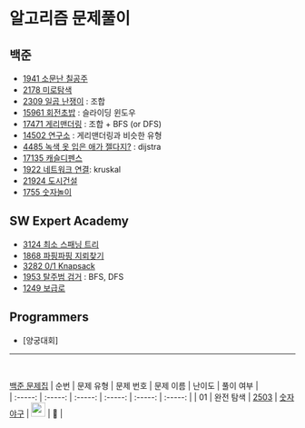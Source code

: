 # 알고리즘 문제풀이

## 백준
+ [1941 소문난 칠공주](https://www.acmicpc.net/problem/1941)
+ [2178 미로탐색](https://www.acmicpc.net/problem/2178)
+ [2309 일곱 난쟁이](https://www.acmicpc.net/problem/2309) : 조합 
+ [15961 회전초밥](https://www.acmicpc.net/problem/15961) : 슬라이딩 윈도우
+ [17471 게리맨더링](https://www.acmicpc.net/problem/17471) : 조합 + BFS (or DFS)
+ [14502 연구소](https://www.acmicpc.net/problem/14502) : 게리맨더링과 비슷한 유형
+ [4485 녹색 옷 입은 애가 젤다지?](https://www.acmicpc.net/problem/4485) : dijstra
+ [17135 캐슬디펜스](https://www.acmicpc.net/problem/17135)
+ [1922 네트워크 연결](https://www.acmicpc.net/problem/1922): kruskal
+ [21924 도시건설](https://www.acmicpc.net/problem/21924)
+ [1755 숫자놀이](https://www.acmicpc.net/problem/1755)

## SW Expert Academy
+ [3124 최소 스패닝 트리](https://swexpertacademy.com/main/code/problem/problemDetail.do?contestProbId=AV_mSnmKUckDFAWb)
+ [1868 파핑파핑 지뢰찾기](https://swexpertacademy.com/main/code/problem/problemSolver.do?contestProbId=AV5LwsHaD1MDFAXc)
+ [3282 0/1 Knapsack](https://swexpertacademy.com/main/code/problem/problemDetail.do?contestProbId=AWBJAVpqrzQDFAWr)
+ [1953 탈주범 검거](https://swexpertacademy.com/main/code/problem/problemDetail.do?contestProbId=AV5PpLlKAQ4DFAUq) : BFS, DFS
+ [1249 보급로](https://swexpertacademy.com/main/code/problem/problemDetail.do?contestProbId=AV15QRX6APsCFAYD)

## Programmers
+ [양궁대회]


<hr>
<br>

[백준 문제집](https://www.acmicpc.net/workbook/view/6779)
|          순번          |        문제 유형         |        문제 번호         |        문제 이름         |         난이도          |        풀이 여부         |   
| :-----: | :-----: | :-----: | :-----: | :-----: | :-----: |
| 01 |  완전 탐색  | <a href="https://www.acmicpc.net/problem/2503" target="_blank">2503</a> | <a href="https://www.acmicpc.net/problem/2503" target="_blank">숫자 야구</a> | <img height="25px" width="25px" src="https://static.solved.ac/tier_small/8.svg"/> | 🐯 |
